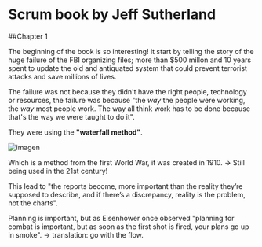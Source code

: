 # Scrum book by Jeff Sutherland
##Chapter 1

The beginning of the book is so interesting! it start by telling the story of the huge failure of the FBI organizing files; more than $500 millon and 10 years spent to update the old and antiquated system that could prevent terrorist attacks and save millions of lives.

The failure was not because they didn't have the right people, technology or resources, the failure was because "the *way* the people were working, the *way* most people work. The way all think work has to be done because that's the way we were taught to do it".

They were using the **"waterfall method"**.

![imagen](http://2.bp.blogspot.com/-2uSU4zpJ9Ws/TfANEFRcNPI/AAAAAAAAABA/sQetj7F_hTQ/s1600/Waterfall-model-picture.png)

Which is a method from the first World War, it was created in 1910. -> Still being used in the 21st century!

This lead to "the reports become, more important than the reality they’re supposed to describe, and if there’s a discrepancy, reality is the problem, not the charts".

Planning is important, but as Eisenhower once observed "planning for combat is important, but as soon as the first shot is fired, your plans go up in smoke". -> translation: go with the flow. 
